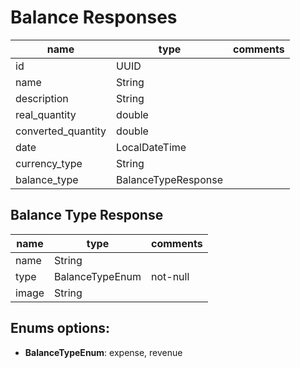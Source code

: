 # Balance Responses

| name               | type                | comments |
| ------------------ | ------------------- | -------- |
| id                 | UUID                |          |
| name               | String              |          |
| description        | String              |          |
| real_quantity      | double              |          |
| converted_quantity | double              |          |
| date               | LocalDateTime       |          |
| currency_type      | String              |          |
| balance_type       | BalanceTypeResponse |          |

## Balance Type Response

| name  | type            | comments |
| ----- | --------------- | -------- |
| name  | String          |          |
| type  | BalanceTypeEnum | not-null |
| image | String          |          |

## Enums options:

* **BalanceTypeEnum**: expense, revenue

